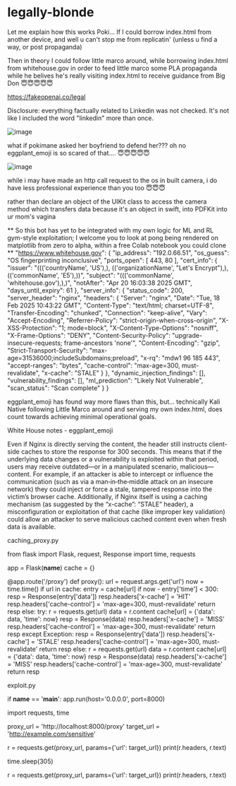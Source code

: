 # legally-blonde

Let me explain how this works Poki... If I could borrow index.html from another device, and well u can't stop me from replicatin' (unless u find a way, or post propaganda)

Then in theory I could follow little marco around, while borrowing index.html from whitehouse.gov in order to feed little marco some PLA propaganda while he belives he's really visiting index.html to receive guidance from Big Don 😇😇😇😇😇


https://fakeopenai.co/legal

Disclosure: everything factually related to Linkedin was not checked. It's not like I included the word "linkedin" more than once.


![image](https://github.com/user-attachments/assets/7f0a801f-9dc9-423e-936e-41a82255238b)

what if pokimane asked her boyfriend to defend her??? oh no eggplant_emoji is so scared of that.... 😇😇😇😇😇


![image](https://github.com/user-attachments/assets/1bd40b52-86ce-4882-8a09-031dccf7d06c)


while i may have made an http call request to the os in built camera, i do have less professional experience than you too 😇😇😇 

rather than declare an object of the UIKit class to access the camera method which transfers data because it's an object in swift, into PDFKit into ur mom's vagina

**
So this bot has yet to be integrated with my own logic for ML and RL gym-style exploitation; I welcome you to look at pong being rendered on matplotlib from zero to alpha, within a free Colab notebook you could clone
**
 "https://www.whitehouse.gov": {
    "ip_address": "192.0.66.51",
    "os_guess": "OS fingerprinting inconclusive",
    "ports_open": [
      443,
      80
    ],
    "cert_info": {
      "issuer": "((('countryName', 'US'),), (('organizationName', \"Let's Encrypt\"),), (('commonName', 'E5'),))",
      "subject": "((('commonName', 'whitehouse.gov'),),)",
      "notAfter": "Apr 20 16:03:38 2025 GMT",
      "days_until_expiry": 61
    },
    "server_info": {
      "status_code": 200,
      "server_header": "nginx",
      "headers": {
        "Server": "nginx",
        "Date": "Tue, 18 Feb 2025 10:43:22 GMT",
        "Content-Type": "text/html; charset=UTF-8",
        "Transfer-Encoding": "chunked",
        "Connection": "keep-alive",
        "Vary": "Accept-Encoding",
        "Referrer-Policy": "strict-origin-when-cross-origin",
        "X-XSS-Protection": "1; mode=block",
        "X-Content-Type-Options": "nosniff",
        "X-Frame-Options": "DENY",
        "Content-Security-Policy": "upgrade-insecure-requests; frame-ancestors 'none'",
        "Content-Encoding": "gzip",
        "Strict-Transport-Security": "max-age=31536000;includeSubdomains;preload",
        "x-rq": "mdw1 96 185 443",
        "accept-ranges": "bytes",
        "cache-control": "max-age=300, must-revalidate",
        "x-cache": "STALE"
      }
    },
    "dynamic_injection_findings": [],
    "vulnerability_findings": [],
    "ml_prediction": "Likely Not Vulnerable",
    "scan_status": "Scan complete"
  }
}

eggplant_emoji has found way more flaws than this, but... technically Kali Native following Little Marco around and serving my own index.html, does count towards achieving minimal operational goals.

White House notes - eggplant_emoji

Even if Nginx is directly serving the content, the header still instructs client-side caches to store the response for 300 seconds. This means that if the underlying data changes or a vulnerability is exploited within that period, users may receive outdated—or in a manipulated scenario, malicious—content. For example, if an attacker is able to intercept or influence the communication (such as via a man‑in‑the‑middle attack on an insecure network) they could inject or force a stale, tampered response into the victim’s browser cache. Additionally, if Nginx itself is using a caching mechanism (as suggested by the “x-cache”: “STALE” header), a misconfiguration or exploitation of that cache (like improper key validation) could allow an attacker to serve malicious cached content even when fresh data is available.




caching_proxy.py

from flask import Flask, request, Response
import time, requests

app = Flask(__name__)
cache = {}

@app.route('/proxy')
def proxy():
    url = request.args.get('url')
    now = time.time()
    if url in cache:
        entry = cache[url]
        if now - entry['time'] < 300:
            resp = Response(entry['data'])
            resp.headers['x-cache'] = 'HIT'
            resp.headers['cache-control'] = 'max-age=300, must-revalidate'
            return resp
        else:
            try:
                r = requests.get(url)
                data = r.content
                cache[url] = {'data': data, 'time': now}
                resp = Response(data)
                resp.headers['x-cache'] = 'MISS'
                resp.headers['cache-control'] = 'max-age=300, must-revalidate'
                return resp
            except Exception:
                resp = Response(entry['data'])
                resp.headers['x-cache'] = 'STALE'
                resp.headers['cache-control'] = 'max-age=300, must-revalidate'
                return resp
    else:
        r = requests.get(url)
        data = r.content
        cache[url] = {'data': data, 'time': now}
        resp = Response(data)
        resp.headers['x-cache'] = 'MISS'
        resp.headers['cache-control'] = 'max-age=300, must-revalidate'
        return resp


exploit.py

if __name__ == '__main__':
    app.run(host='0.0.0.0', port=8000)

import requests, time

proxy_url = 'http://localhost:8000/proxy'
target_url = 'http://example.com/sensitive'

r = requests.get(proxy_url, params={'url': target_url})
print(r.headers, r.text)

time.sleep(305)

r = requests.get(proxy_url, params={'url': target_url})
print(r.headers, r.text)
